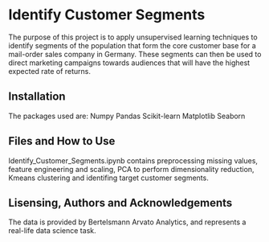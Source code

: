 # Identify Customer Segments
The purpose of this project is to apply unsupervised learning techniques to identify segments of the population that form the core customer
base for a mail-order sales company in Germany. These segments can then be used to direct marketing campaigns towards audiences that will 
have the highest expected rate of returns.

## Installation
The packages used are:
Numpy
Pandas
Scikit-learn
Matplotlib
Seaborn

## Files and How to Use
Identify_Customer_Segments.ipynb contains preprocessing missing values, feature engineering and scaling, PCA to perform dimensionality 
reduction, Kmeans clustering and identifing target customer segments.

## Lisensing, Authors and Acknowledgements
The data is provided by Bertelsmann Arvato Analytics, and represents a real-life data science task.

